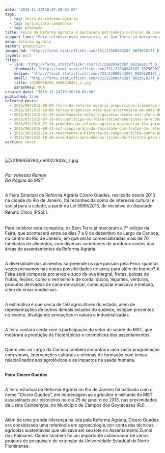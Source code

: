 ```yaml
---
date: "2015-11-24T10:07:39-02:00"
tags:
  - tag: feira-da-reforma-agrária
  - tag: agricultura-camponesa
  - tag: produção
title: Feira da Reforma Agrária é declarada patrimônio cultural do povo carioca
support_line: "Para celebrar esta conquista, os Sem Terra já marcaram a 7° edição da Feira, que acontecerá entre os dias 7 a 9 de dezembro no Largo da Carioca, no centro da cidade."
menu: reforma agrária
sector: production
images_hd: "http://farm1.staticflickr.com/731/22880543287_902562017f_b.jpg"
layout: post
files:
  - link: "http://farm1.staticflickr.com/731/22880543287_902562017f_b.jpg"
    thumbnail: "http://farm1.staticflickr.com/731/22880543287_902562017f_t.jpg"
    medium: "http://farm1.staticflickr.com/731/22880543287_902562017f_z.jpg"
    small: "http://farm1.staticflickr.com/731/22880543287_902562017f_n.jpg"
    title: 22196656290_de0022843c_z.jpg
    $$hashKey: 0UA
created_date: "2015-11-24T10:20:58-02:00"
published: true
releated_posts:
  - 2015/09/2015-09-09-feira-da-reforma-agraria-proporciona-alimentos-saudaveis-a-populacao-de-aracaju.md
  - 2015/10/2015-10-06-hortas-organicas-mais-que-alternativa-um-modo-de-vida-de-assentadas-da-reforma-agraria-no-rs.md
  - 2015/02/2015-01-20-assentamento-delmiro-gouveia-recebe-estrutura-de-agroindustria-de-alimentos.md
  - 2015/07/2015-07-10-mst-participa-de-feira-latino-americana-de-economia-solidaria-no-rs.md
  - 2015/07/2015-07-24-produtos-da-reforma-agraria-movimentam-14a-jornada-de-agroecologia.md
  - 2015/08/2015-08-31-mst-ocupa-praca-da-faculdade-com-frutos-da-reforma-agraria.md
  - 2015/10/2015-10-24-recontando-a-historia-do-campo-cartilha-sobre-agroecologia-e-lancada-na-1a-feira-nacional-da-reforma-agraria.md
  - 2015/10/2015-10-16-assentados-aprendem-as-licoes-da-floresta-para-cultivar-na-amazonia.md
section: cover

---
```

<p><img alt="22196656290_de0022843c_z.jpg" src="http://farm1.staticflickr.com/731/22880543287_902562017f_b.jpg" /></p>

<p><br />
<em>Por Vanessa Ramos<br />
Da P&aacute;gina do MST</em></p>

<p><br />
A Feira Estadual da Reforma Agr&aacute;ria C&iacute;cero Guedes, realizada desde 2013 na cidade do Rio de Janeiro, foi reconhecida como de interesse cultural e social para a cidade, <span style="line-height: 20.8px;">a partir da Lei 5999/2015, de iniciativa do deputado Renato Cinco (PSoL)</span>.</p>

<p><br />
Para celebrar esta conquista, os Sem Terra j&aacute; marcaram a 7&deg; edi&ccedil;&atilde;o da Feira, que acontecer&aacute; entre os dias 7 a 9 de dezembro no Largo da Carioca, no centro do Rio de Janeiro, em que ser&atilde;o comercializadas mais de 70 toneladas de alimentos, com diversas variedades de produtos vindos das &aacute;reas de assentamentos da Reforma Agr&aacute;ria.&nbsp;</p>

<p><br />
A diversidade dos alimentos surpreende os que passam pela Feira: quantas vezes pensamos nas outras possibilidades de arroz para al&eacute;m do branco? A Feira ser&aacute; composta por arroz e suco de uva integral, frutas, polpas de frutas, feij&otilde;es, como o vermelho e de corda, sucos, legumes, verduras, produtos derivados de cana-de-a&ccedil;&uacute;car, como a&ccedil;&uacute;car mascavo e melado, al&eacute;m de ervas medicinais.</p>

<p><br />
A estimativa &eacute; que cerca de 150 agricultores do estado, al&eacute;m de representa&ccedil;&otilde;es de outros demais estados do sudeste, estejam presentes no evento, divulgando produ&ccedil;&otilde;es in natura e industrializadas.</p>

<p><br />
A feira contar&aacute; ainda com a participa&ccedil;&atilde;o do setor de sa&uacute;de do MST, que mostrar&aacute; a produ&ccedil;&atilde;o de fitoter&aacute;picos e cosm&eacute;ticos dos assentamentos.&nbsp;</p>

<p><br />
Quem vier ao Largo da Carioca tamb&eacute;m encontrar&aacute; uma vasta programa&ccedil;&atilde;o com shows, interven&ccedil;&otilde;es culturais e oficinas de forma&ccedil;&atilde;o com temas relacio0nados aos agrot&oacute;xicos e os impactos na sa&uacute;de humana.</p>

<p><br />
<strong>Feira C&iacute;cero Guedes</strong></p>

<p><br />
A feira estadual da Reforma Agr&aacute;ria no Rio de Janeiro foi batizada com o nome &quot;C&iacute;cero Guedes&quot;, em homenagem ao agricultor e militante do MST assassinado por pistoleiros no dia 25 de janeiro de 2013, nas proximidades da Usina Cambahyba, no Munic&iacute;pio de Campos dos Goytacazes (RJ).</p>

<p><br />
Al&eacute;m de uma grande lideran&ccedil;a na luta pela Reforma Agr&aacute;ria, C&iacute;cero Guedes era considerado uma refer&ecirc;ncia em agroecologia, por conta das t&eacute;cnicas agr&iacute;colas sustent&aacute;veis que utilizava em seu lote no Assentamento Zumbi dos Palmares. C&iacute;cero tamb&eacute;m foi um importante colaborador de v&aacute;rios projetos de pesquisa e de extens&atilde;o da Universidade Estadual do Norte Fluminense.</p>
